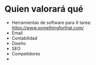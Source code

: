# Quien valorará qué
- Herramientas de software para X tarea: https://www.somethingforthat.com/
- Email
- Contabilidad
- Diseño
- SEO
- Competidores
- 
